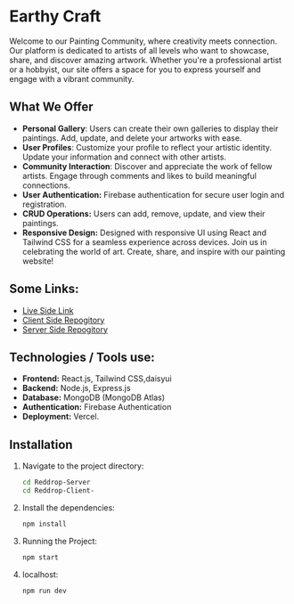 # Earthy Craft

Welcome to our Painting Community, where creativity meets connection. Our platform is dedicated to artists of all levels who want to showcase, share, and discover amazing artwork. Whether you're a professional artist or a hobbyist, our site offers a space for you to express yourself and engage with a vibrant community.

## What We Offer

- **Personal Gallery**: Users can create their own galleries to display their paintings. Add, update, and delete your artworks with ease.
- **User Profiles**: Customize your profile to reflect your artistic identity. Update your information and connect with other artists.
- **Community Interaction**: Discover and appreciate the work of fellow artists. Engage through comments and likes to build meaningful connections.
- **User Authentication:** Firebase authentication for secure user login and registration.
- **CRUD Operations:** Users can add, remove, update, and view their paintings.
- **Responsive Design:** Designed with responsive UI using React and Tailwind CSS for a seamless experience across devices.
Join us in celebrating the world of art. Create, share, and inspire with our painting website!

## Some Links:
- [Live Side Link](https://earthy-art-and-craft.web.app)
- [Client Side Repogitory](https://github.com/hasanalam365/Earthy-Craft-Client)
- [Server Side Repogitory](https://github.com/hasanalam365/Earthy-Craft-Server)



## Technologies / Tools use:

- **Frontend:** React.js, Tailwind CSS,daisyui
- **Backend:** Node.js, Express.js
- **Database:** MongoDB (MongoDB Atlas)
- **Authentication:** Firebase Authentication
- **Deployment:**  Vercel.

## Installation

1. Navigate to the project directory:
   ```sh
   cd Reddrop-Server
   cd Reddrop-Client-

2. Install the dependencies:
   ```sh
   npm install


3. Running the Project:
   ```sh
   npm start

4. localhost:
   ```sh
   npm run dev
